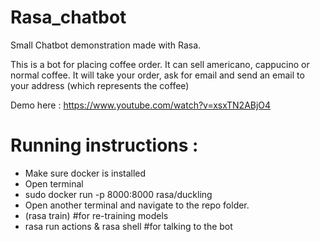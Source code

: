 # Rasa_chatbot
Small Chatbot demonstration made with Rasa. 

This is a bot for placing coffee order. 
It can sell americano, cappucino or normal coffee. 
It will take your order, ask for email and send an email to your address (which represents the coffee)

Demo here : https://www.youtube.com/watch?v=xsxTN2ABjO4

# Running instructions : 

- Make sure docker is installed 
- Open terminal 
- sudo docker run -p 8000:8000 rasa/duckling
- Open another terminal and navigate to the repo folder. 
- (rasa train) #for re-training models
- rasa run actions & rasa shell #for talking to the bot
